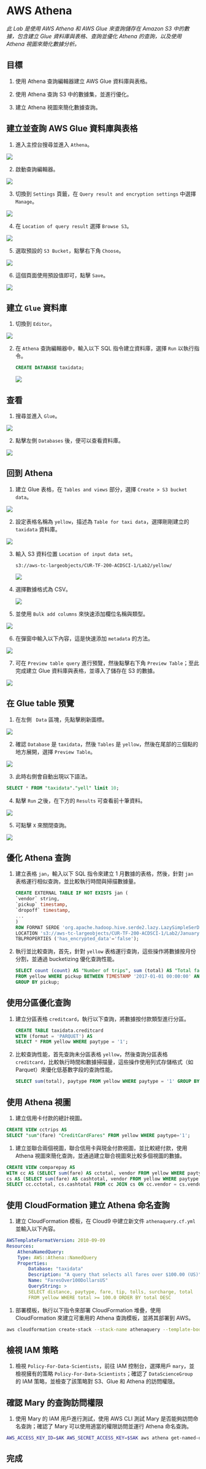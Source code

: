 # AWS Athena

_此 Lab 是使用 AWS Athena 和 AWS Glue 來查詢儲存在 Amazon S3 中的數據，包含建立 Glue 資料庫與表格、查詢並優化 Athena 的查詢，以及使用 Athena 視圖來簡化數據分析。_

## 目標

1. 使用 Athena 查詢編輯器建立 AWS Glue 資料庫與表格。

2. 使用 Athena 查詢 S3 中的數據集，並進行優化。

3. 建立 Athena 視圖來簡化數據查詢。

## 建立並查詢 AWS Glue 資料庫與表格

1. 進入主控台搜尋並進入 `Athena`。

![](images/img_01.png)

2. 啟動查詢編輯器。

![](images/img_02.png)

3. 切換到 `Settings` 頁籤，在 `Query result and encryption settings` 中選擇 `Manage`。

![](images/img_03.png)

4. 在 `Location of query result` 選擇 `Browse S3`。

![](images/img_04.png)

5. 選取預設的 `S3 Bucket`，點擊右下角 `Choose`。

![](images/img_05.png)

6. 這個頁面使用預設值即可，點擊 `Save`。

![](images/img_06.png)

## 建立 `Glue` 資料庫

1. 切換到 `Editor`。

![](images/img_07.png)

2. 在 `Athena` 查詢編輯器中，輸入以下 SQL 指令建立資料庫，選擇 `Run` 以執行指令。

    ```sql
    CREATE DATABASE taxidata;
    ```

    ![](images/img_08.png)

## 查看

1. 搜尋並進入 `Glue`。

![](images/img_09.png)

2. 點擊左側 `Databases` 後，便可以查看資料庫。

![](images/img_10.png)

## 回到 Athena

1. 建立 Glue 表格，在 `Tables and views` 部分，選擇 `Create > S3 bucket data`。

![](images/img_11.png)

2. 設定表格名稱為 `yellow`，描述為 `Table for taxi data`，選擇剛剛建立的 `taxidata` 資料庫。

![](images/img_12.png)

3. 輸入 S3 資料位置 `Location of input data set`。

    ```
    s3://aws-tc-largeobjects/CUR-TF-200-ACDSCI-1/Lab2/yellow/
    ```

    ![](images/img_13.png)

4. 選擇數據格式為 CSV。

    ![](images/img_14.png)

5. 並使用 `Bulk add columns` 來快速添加欄位名稱與類型。

![](images/img_15.png)

6. 在彈窗中輸入以下內容，這是快速添加 `metadata` 的方法。

![](images/img_16.png)

7. 可在 `Preview table query` 進行預覽，然後點擊右下角 `Preview Table`；至此完成建立 Glue 資料庫與表格，並導入了儲存在 S3 的數據。

![](images/img_17.png)

## 在 Glue table 預覽

1. 在左側 ` Data` 區塊，先點擊刷新圖標。

![](images/img_18.png)

2. 確認 `Database` 是 `taxidata`，然後 `Tables` 是 `yellow`，然後在尾部的三個點的地方展開，選擇 `Preview Table`。

![](images/img_19.png)

3. 此時右側會自動出現以下語法。

```sql
SELECT * FROM "taxidata"."yell" limit 10;
```

4. 點擊 `Run` 之後，在下方的 `Results` 可查看前十筆資料。

![](images/img_20.png)

5. 可點擊 `X` 來關閉查詢。

![](images/img_21.png)

## 優化 Athena 查詢

1. 建立表格 `jan`，輸入以下 SQL 指令來建立 1 月數據的表格，然後，針對 `jan` 表格運行相似查詢，並比較執行時間與掃描數據量。

    ```sql
    CREATE EXTERNAL TABLE IF NOT EXISTS jan (
    `vendor` string,
    `pickup` timestamp,
    `dropoff` timestamp,
    ...
    )
    ROW FORMAT SERDE 'org.apache.hadoop.hive.serde2.lazy.LazySimpleSerDe'
    LOCATION 's3://aws-tc-largeobjects/CUR-TF-200-ACDSCI-1/Lab2/January2017/'
    TBLPROPERTIES ('has_encrypted_data'='false');
    ```

1. 執行並比較查詢，首先，針對 `yellow` 表格運行查詢，這些操作將數據按月份分割，並通過 bucketizing 優化查詢性能。

    ```sql
    SELECT count (count) AS "Number of trips", sum (total) AS "Total fares", pickup AS "Trip date"
    FROM yellow WHERE pickup BETWEEN TIMESTAMP '2017-01-01 00:00:00' AND TIMESTAMP '2017-02-01 00:00:01'
    GROUP BY pickup;
    ```

## 使用分區優化查詢

1. 建立分區表格 `creditcard`，執行以下查詢，將數據按付款類型進行分區。

    ```sql
    CREATE TABLE taxidata.creditcard
    WITH (format = 'PARQUET') AS
    SELECT * FROM yellow WHERE paytype = '1';
    ```

1. 比較查詢性能，首先查詢未分區表格 `yellow`，然後查詢分區表格 `creditcard`，比較執行時間和數據掃描量，這些操作使用列式存儲格式（如 Parquet）來優化低基數字段的查詢性能。

    ```sql
    SELECT sum(total), paytype FROM yellow WHERE paytype = '1' GROUP BY paytype;
    ```


## 使用 Athena 視圖

1. 建立信用卡付款的總計視圖。

```sql
CREATE VIEW cctrips AS
SELECT "sum"(fare) "CreditCardFares" FROM yellow WHERE paytype='1';
```

1. 建立並聯合兩個視圖，聯合信用卡與現金付款視圖，並比較總付款，使用 Athena 視圖來簡化查詢，並通過建立聯合視圖來比較多個視圖的數據。

```sql
CREATE VIEW comparepay AS
WITH cc AS (SELECT sum(fare) AS cctotal, vendor FROM yellow WHERE paytype = '1' GROUP BY vendor),
cs AS (SELECT sum(fare) AS cashtotal, vendor FROM yellow WHERE paytype = '2' GROUP BY vendor)
SELECT cc.cctotal, cs.cashtotal FROM cc JOIN cs ON cc.vendor = cs.vendor;
```

## 使用 CloudFormation 建立 Athena 命名查詢

1. 建立 CloudFormation 模板，在 Cloud9 中建立新文件 `athenaquery.cf.yml` 並輸入以下內容。

```yaml
AWSTemplateFormatVersion: 2010-09-09
Resources:
    AthenaNamedQuery:
    Type: AWS::Athena::NamedQuery
    Properties:
        Database: "taxidata"
        Description: "A query that selects all fares over $100.00 (US)"
        Name: "FaresOver100DollarsUS"
        QueryString: > 
        SELECT distance, paytype, fare, tip, tolls, surcharge, total
        FROM yellow WHERE total >= 100.0 ORDER BY total DESC
```

1. 部署模板，執行以下指令來部署 CloudFormation 堆疊，使用 CloudFormation 來建立可重用的 Athena 查詢模板，並將其部署到 AWS。

```bash
aws cloudformation create-stack --stack-name athenaquery --template-body file://athenaquery.cf.yml
```

## 檢視 IAM 策略

1. 檢視 `Policy-For-Data-Scientists`，前往 IAM 控制台，選擇用戶 `mary`，並檢視擁有的策略 `Policy-For-Data-Scientists`；確認了 `DataScienceGroup` 的 IAM 策略，並檢查了該策略對 S3、Glue 和 Athena 的訪問權限。

## 確認 Mary 的查詢訪問權限

1. 使用 Mary 的 IAM 用戶進行測試，使用 AWS CLI 測試 Mary 是否能夠訪問命名查詢；確認了 Mary 可以使用適當的權限訪問並運行 Athena 命名查詢。
```bash
AWS_ACCESS_KEY_ID=$AK AWS_SECRET_ACCESS_KEY=$SAK aws athena get-named-query --named-query-id $NQ
```

## 完成